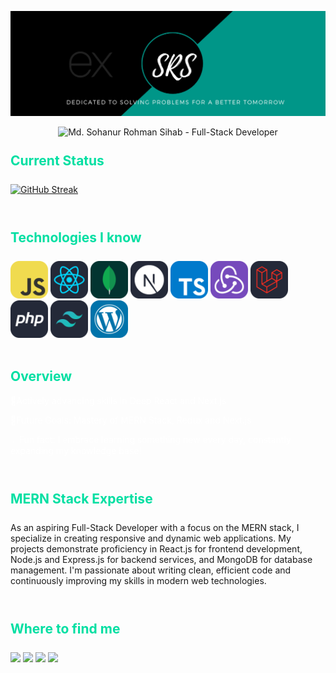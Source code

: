 [![Github Banner](https://raw.githubusercontent.com/devsrsihab/devsrsihab/main/SRSBanner.png)](https://www.facebook.com/devsrsihab/)

<p align="center">
  <img src="https://readme-typing-svg.demolab.com/?lines=Hi,+I+am+Md.+Sohanur+Rohman+Sihab!;Aspiring+Full-Stack+Developer;Focused+on+MERN+Stack+Development!&font=Fira%20Code&center=true&width=450&height=50&duration=4000&pause=1000&color=009688" alt="Md. Sohanur Rohman Sihab - Full-Stack Developer">
</p>


<h2 style="margin: 25px 0px;color:#00dfa2;">Current Status</h2>

[![GitHub Streak](https://github-readme-streak-stats.herokuapp.com?user=devsrsihab&background=45%2C1E000B%2C000000&ring=009688&border=ffffff&fire=009688&currStreakNum=009688&currStreakLabel=009688&dates=DFF6FF&sideNums=ffffff&sideLabels=ffffff)](https://git.io/streak-stats)





  <br />

<h2 style="margin: 25px 0px;color:#00dfa2;">Technologies I know</h2>

<div>
<img src="https://raw.githubusercontent.com/tandpfun/skill-icons/main/icons/JavaScript.svg" height="60" width="60">
<img src="https://raw.githubusercontent.com/tandpfun/skill-icons/main/icons/React-Dark.svg" height="60" width="60">
<img src="https://raw.githubusercontent.com/tandpfun/skill-icons/main/icons/MongoDB.svg" height="60" width="60">
<img src="https://raw.githubusercontent.com/tandpfun/skill-icons/main/icons/NextJS-Dark.svg" height="60" width="60">
<img src="https://raw.githubusercontent.com/tandpfun/skill-icons/main/icons/TypeScript.svg" height="60" width="60">
<img src="https://raw.githubusercontent.com/tandpfun/skill-icons/main/icons/Redux.svg" height="60" width="60">
<img src="https://raw.githubusercontent.com/tandpfun/skill-icons/main/icons/Laravel-Dark.svg" height="60" width="60">
<img src="https://raw.githubusercontent.com/tandpfun/skill-icons/main/icons/PHP-Dark.svg" height="60" width="60">
<img src="https://raw.githubusercontent.com/tandpfun/skill-icons/main/icons/TailwindCSS-Dark.svg" height="60" width="60">
<img src="https://raw.githubusercontent.com/tandpfun/skill-icons/main/icons/Wordpress.svg" height="60" width="60">
</div>

<br >

<div style="color: white;">
  
  <h2 style="color:#00dfa2" >Overview</h2>

🚀Actively advancing skills in Deep React and Next.js <br>

🎯Future Goals: Mastery of MERN Stack, Redux and Next.js<br>

💡 Fun fact: I embrace learning something new every day, constantly expanding my knowledge base!

</div>

<br/>

<h2 style="margin: 25px 0px;color:#00dfa2;">MERN Stack Expertise</h2>

<p>
As an aspiring Full-Stack Developer with a focus on the MERN stack, I specialize in creating responsive and dynamic web applications. My projects demonstrate proficiency in React.js for frontend development, Node.js and Express.js for backend services, and MongoDB for database management. I'm passionate about writing clean, efficient code and continuously improving my skills in modern web technologies.
</p>

<br />

<h2 style="margin: 25px 0px;color:#00dfa2;"> Where to find me</h2>

[<img src="https://img.shields.io/badge/linkedin-%230077B5.svg?&style=for-the-badge&logo=linkedin&logoColor=white">](https://www.linkedin.com/in/devsrsihab/)
[<img src="https://img.shields.io/badge/facebook-%231877F2.svg?&style=for-the-badge&logo=facebook&logoColor=white">](https://www.facebook.com/devsrsihab)
[<img src="https://img.shields.io/badge/github-%23121011.svg?&style=for-the-badge&logo=github&logoColor=white">](https://github.com/devsrsihab)
[<img src="https://img.shields.io/badge/twitter-%231DA1F2.svg?&style=for-the-badge&logo=twitter&logoColor=white">](https://x.com/devsrsihab)
